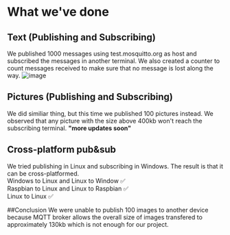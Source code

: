# What we've done
## Text (Publishing and Subscribing)
We published 1000 messages using test.mosquitto.org as host and subscribed the messages in another terminal. We also created a counter to count messages received to make sure that no message is lost along the way.
![image](https://user-images.githubusercontent.com/87508144/132022442-01ccf664-9392-455c-b449-cbac216c5072.png)

## Pictures (Publishing and Subscribing) 
We did similiar thing, but this time we published 100 pictures instead. We observed that any picture with the size above 400kb won't reach the subscribing terminal.
**"more updates soon"**

## Cross-platform pub&sub
We tried publishing in Linux and subscribing in Windows. The result is that it can be cross-platformed. <br/>
Windows to Linux and Linux to Window ✅<br/>
Raspbian to Linux and Linux to Raspbian ✅<br/>
Linux to Linux  ✅<br/>
 
##Conclusion
We were unable to publish 100 images to another device because MQTT broker allows the overall size of images transfered to approximately 130kb which is not enough for our project.
